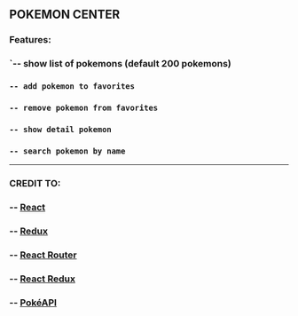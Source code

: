 ## POKEMON CENTER

### Features:

### `-- show list of pokemons (default 200 pokemons)
### `-- add pokemon to favorites`
### `-- remove pokemon from favorites`
### `-- show detail pokemon`
### `-- search pokemon by name`

***

### CREDIT TO:

### -- [React](https://reactjs.org/ "react js")
### -- [Redux](https://redux.js.org/ "redux")
### -- [React Router](https://reactrouter.com/ "react-router-dom")
### -- [React Redux](https://react-redux.js.org/ "react-redux")
### -- [PokéAPI](https://pokeapi.co/ "PokéAPI")